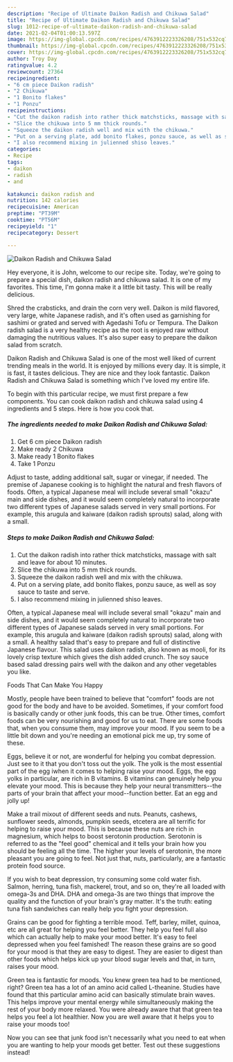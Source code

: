 ```yaml
---
description: "Recipe of Ultimate Daikon Radish and Chikuwa Salad"
title: "Recipe of Ultimate Daikon Radish and Chikuwa Salad"
slug: 1012-recipe-of-ultimate-daikon-radish-and-chikuwa-salad
date: 2021-02-04T01:00:13.597Z
image: https://img-global.cpcdn.com/recipes/4763912223326208/751x532cq70/daikon-radish-and-chikuwa-salad-recipe-main-photo.jpg
thumbnail: https://img-global.cpcdn.com/recipes/4763912223326208/751x532cq70/daikon-radish-and-chikuwa-salad-recipe-main-photo.jpg
cover: https://img-global.cpcdn.com/recipes/4763912223326208/751x532cq70/daikon-radish-and-chikuwa-salad-recipe-main-photo.jpg
author: Troy Day
ratingvalue: 4.2
reviewcount: 27364
recipeingredient:
- "6 cm piece Daikon radish"
- "2 Chikuwa"
- "1 Bonito flakes"
- "1 Ponzu"
recipeinstructions:
- "Cut the daikon radish into rather thick matchsticks, massage with salt and leave for about 10 minutes."
- "Slice the chikuwa into 5 mm thick rounds."
- "Squeeze the daikon radish well and mix with the chikuwa."
- "Put on a serving plate, add bonito flakes, ponzu sauce, as well as soy sauce to taste and serve."
- "I also recommend mixing in julienned shiso leaves."
categories:
- Recipe
tags:
- daikon
- radish
- and

katakunci: daikon radish and 
nutrition: 142 calories
recipecuisine: American
preptime: "PT39M"
cooktime: "PT56M"
recipeyield: "1"
recipecategory: Dessert

---
```



![Daikon Radish and Chikuwa Salad](https://img-global.cpcdn.com/recipes/4763912223326208/751x532cq70/daikon-radish-and-chikuwa-salad-recipe-main-photo.jpg)

Hey everyone, it is John, welcome to our recipe site. Today, we're going to prepare a special dish, daikon radish and chikuwa salad. It is one of my favorites. This time, I'm gonna make it a little bit tasty. This will be really delicious.

Shred the crabsticks, and drain the corn very well. Daikon is mild flavored, very large, white Japanese radish, and it&#39;s often used as garnishing for sashimi or grated and served with Agedashi Tofu or Tempura. The Daikon radish salad is a very healthy recipe as the root is enjoyed raw without damaging the nutritious values. It&#39;s also super easy to prepare the daikon salad from scratch.

Daikon Radish and Chikuwa Salad is one of the most well liked of current trending meals in the world. It is enjoyed by millions every day. It is simple, it is fast, it tastes delicious. They are nice and they look fantastic. Daikon Radish and Chikuwa Salad is something which I've loved my entire life.


To begin with this particular recipe, we must first prepare a few components. You can cook daikon radish and chikuwa salad using 4 ingredients and 5 steps. Here is how you cook that.

<!--inarticleads1-->

##### The ingredients needed to make Daikon Radish and Chikuwa Salad:

1. Get 6 cm piece Daikon radish
1. Make ready 2 Chikuwa
1. Make ready 1 Bonito flakes
1. Take 1 Ponzu


Adjust to taste, adding additional salt, sugar or vinegar, if needed. The premise of Japanese cooking is to highlight the natural and fresh flavors of foods. Often, a typical Japanese meal will include several small &#34;okazu&#34; main and side dishes, and it would seem completely natural to incorporate two different types of Japanese salads served in very small portions. For example, this arugula and kaiware (daikon radish sprouts) salad, along with a small. 

<!--inarticleads2-->

##### Steps to make Daikon Radish and Chikuwa Salad:

1. Cut the daikon radish into rather thick matchsticks, massage with salt and leave for about 10 minutes.
1. Slice the chikuwa into 5 mm thick rounds.
1. Squeeze the daikon radish well and mix with the chikuwa.
1. Put on a serving plate, add bonito flakes, ponzu sauce, as well as soy sauce to taste and serve.
1. I also recommend mixing in julienned shiso leaves.


Often, a typical Japanese meal will include several small &#34;okazu&#34; main and side dishes, and it would seem completely natural to incorporate two different types of Japanese salads served in very small portions. For example, this arugula and kaiware (daikon radish sprouts) salad, along with a small. A healthy salad that&#39;s easy to prepare and full of distinctive Japanese flavour. This salad uses daikon radish, also known as mooli, for its lovely crisp texture which gives the dish added crunch. The soy sauce based salad dressing pairs well with the daikon and any other vegetables you like. 

Foods That Can Make You Happy


Mostly, people have been trained to believe that "comfort" foods are not good for the body and have to be avoided. Sometimes, if your comfort food is basically candy or other junk foods, this can be true. Other times, comfort foods can be very nourishing and good for us to eat. There are some foods that, when you consume them, may improve your mood. If you seem to be a little bit down and you're needing an emotional pick me up, try some of these.

Eggs, believe it or not, are wonderful for helping you combat depression. Just see to it that you don't toss out the yolk. The yolk is the most essential part of the egg iwhen it comes to helping raise your mood. Eggs, the egg yolks in particular, are rich in B vitamins. B vitamins can genuinely help you elevate your mood. This is because they help your neural transmitters--the parts of your brain that affect your mood--function better. Eat an egg and jolly up!

Make a trail mixout of different seeds and nuts. Peanuts, cashews, sunflower seeds, almonds, pumpkin seeds, etcetera are all terrific for helping to raise your mood. This is because these nuts are rich in magnesium, which helps to boost serotonin production. Serotonin is referred to as the "feel good" chemical and it tells your brain how you should be feeling all the time. The higher your levels of serotonin, the more pleasant you are going to feel. Not just that, nuts, particularly, are a fantastic protein food source.

If you wish to beat depression, try consuming some cold water fish. Salmon, herring, tuna fish, mackerel, trout, and so on, they're all loaded with omega-3s and DHA. DHA and omega-3s are two things that improve the quality and the function of your brain's gray matter. It's the truth: eating tuna fish sandwiches can really help you fight your depression. 

Grains can be good for fighting a terrible mood. Teff, barley, millet, quinoa, etc are all great for helping you feel better. They help you feel full also which can actually help to make your mood better. It's easy to feel depressed when you feel famished! The reason these grains are so good for your mood is that they are easy to digest. They are easier to digest than other foods which helps kick up your blood sugar levels and that, in turn, raises your mood.

Green tea is fantastic for moods. You knew green tea had to be mentioned, right? Green tea has a lot of an amino acid called L-theanine. Studies have found that this particular amino acid can basically stimulate brain waves. This helps improve your mental energy while simultaneously making the rest of your body more relaxed. You were already aware that that green tea helps you feel a lot healthier. Now you are well aware that it helps you to raise your moods too!

Now you can see that junk food isn't necessarily what you need to eat when you are wanting to help your moods get better. Test out  these suggestions  instead!

